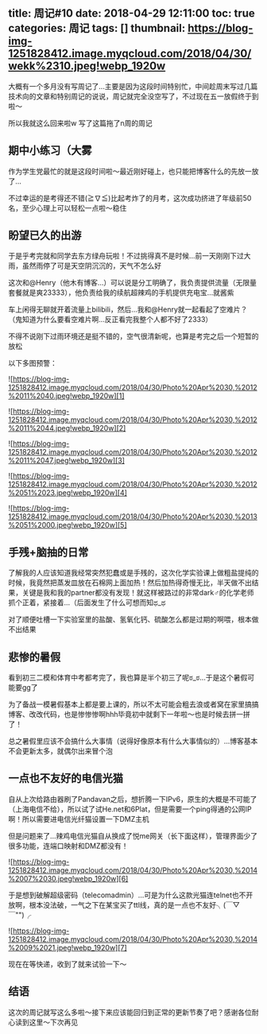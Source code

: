 title: 周记#10
date: 2018-04-29 12:11:00
toc: true
categories: 周记
tags: []
thumbnail: https://blog-img-1251828412.image.myqcloud.com/2018/04/30/wekk%2310.jpeg!webp_1920w
---
大概有一个多月没有写周记了...主要是因为这段时间特别忙，中间趁周末写过几篇技术向的文章和特别周记的说说，周记就完全没空写了，不过现在五一放假终于到啦～

所以我就这么回来啦w 写了这篇拖了n周的周记

<!--more-->

## 期中小练习（大雾 ##

作为学生党最忙的就是这段时间啦～最近刚好碰上，也只能把博客什么的先放一放了...

不过幸运的是考得还不错(≧∇≦)比起考炸了的月考，这次成功挤进了年级前50名，至少心理上可以轻松一点啦～稳住

## 盼望已久的出游 ##

于是乎考完就和同学去东方绿舟玩啦！不过挑得真不是时候...前一天刚刚下过大雨，虽然雨停了可是天空阴沉沉的，天气不怎么好

这次和@Henry（他木有博客...）可以说是分工明确了，我负责提供流量（无限量套餐就是爽23333），他负责给我的续航超辣鸡的手机提供充电宝...就酱紫

车上闲得无聊就开着流量上bilibili，然后...我和@Henry就一起看起了空难片？（鬼知道为什么要看空难片啊...反正看完我整个人都不好了2333）

不得不说刚下过雨环境还是挺不错的，空气很清新呢，也算是考完之后一个短暂的放松

以下多图预警：

![https://blog-img-1251828412.image.myqcloud.com/2018/04/30/Photo%20Apr%2030,%2012%2011%2040.jpeg!webp_1920w][1]

![https://blog-img-1251828412.image.myqcloud.com/2018/04/30/Photo%20Apr%2030,%2012%2011%2044.jpeg!webp_1920w][2]

![https://blog-img-1251828412.image.myqcloud.com/2018/04/30/Photo%20Apr%2030,%2012%2011%2047.jpeg!webp_1920w][3]

![https://blog-img-1251828412.image.myqcloud.com/2018/04/30/Photo%20Apr%2030,%2012%2051%2023.jpeg!webp_1920w][4]

![https://blog-img-1251828412.image.myqcloud.com/2018/04/30/Photo%20Apr%2030,%2013%2051%2000.jpeg!webp_1920w][5]

## 手残+脑抽的日常 ##

了解我的人应该知道我经常突然犯蠢或是手残的，这次化学实验课上做粗盐提纯的时候，我竟然把蒸发皿放在石棉网上面加热！然后加热得奇慢无比，半天做不出结果，关键是我和我的partner都没有发现！就这样被路过的非常dark♂的化学老师抓个正着，紧接着...（后面发生了什么可想而知ಥ_ಥ

对了顺便吐槽一下实验室里的盐酸、氢氧化钙、硫酸怎么都是过期的啊喂，根本做不出结果

## 悲惨的暑假 ##

看到初三二模和体育中考都考完了，我也算是半个初三了呢ಠ_ಠ...于是这个暑假可能要gg了

为了备战一模暑假基本上都是要上课的，所以不太可能会粗去浪或者窝在家里搞搞博客、改改代码，也是惨惨惨啊hhh毕竟初中就剩下一年啦～也是时候去拼一拼了！

总之暑假里应该不会搞什么大事情（说得好像原本有什么大事情似的）...博客基本不会更新太多，就偶尔出来冒个泡

## 一点也不友好的电信光猫 ##

自从上次给路由器刷了Pandavan之后，想折腾一下IPv6，原生的大概是不可能了（上海电信不给），所以试了试He.net和6Plat，但是需要一个ping得通的公网IP啊！所以需要进电信光纤猫设置一下DMZ主机

但是问题来了...辣鸡电信光猫自从换成了悦me网关（长下面这样），管理界面少了很多功能，连端口映射和DMZ都没有！

![https://blog-img-1251828412.image.myqcloud.com/2018/04/30/Photo%20Apr%2030,%2014%2007%2030.jpeg!webp_1920w][6]

于是想到破解超级密码（telecomadmin）...可是为什么这款光猫连telnet也不开放啊，根本没法破，一气之下在某宝买了ttl线，真的是一点也不友好╮(￣▽￣"")╭

![https://blog-img-1251828412.image.myqcloud.com/2018/04/30/Photo%20Apr%2030,%2014%2009%2021.jpeg!webp_1920w][7]

现在在等快递，收到了就来试验一下～

## 结语 ##

这次的周记就写这么多啦～接下来应该能回归到正常的更新节奏了吧？感谢各位耐心读到这里～下次再见

  [1]: https://blog-img-1251828412.image.myqcloud.com/2018/04/30/Photo%20Apr%2030,%2012%2011%2040.jpeg!webp_1920w
  [2]: https://blog-img-1251828412.image.myqcloud.com/2018/04/30/Photo%20Apr%2030,%2012%2011%2044.jpeg!webp_1920w
  [3]: https://blog-img-1251828412.image.myqcloud.com/2018/04/30/Photo%20Apr%2030,%2012%2011%2047.jpeg!webp_1920w
  [4]: https://blog-img-1251828412.image.myqcloud.com/2018/04/30/Photo%20Apr%2030,%2012%2051%2023.jpeg!webp_1920w
  [5]: https://blog-img-1251828412.image.myqcloud.com/2018/04/30/Photo%20Apr%2030,%2013%2051%2000.jpeg!webp_1920w
  [6]: https://blog-img-1251828412.image.myqcloud.com/2018/04/30/Photo%20Apr%2030,%2014%2007%2030.jpeg!webp_1920w
  [7]: https://blog-img-1251828412.image.myqcloud.com/2018/04/30/Photo%20Apr%2030,%2014%2009%2021.jpeg!webp_1920w